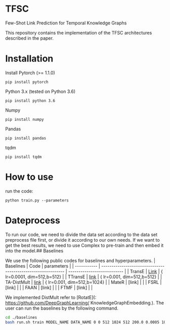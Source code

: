 # TFSC
Few-Shot Link Prediction for Temporal Knowledge Graphs

This repository contains the implementation of the TFSC architectures described in the paper.
# Installation
 Install Pytorch (>= 1.1.0)
 ```
pip install pytorch
```
 Python 3.x (tested on Python 3.6)
  ```
pip install python 3.6
```
 Numpy
  ```
pip install numpy
```
 Pandas
  ```
pip install pandas
```
 tqdm
  ```
pip install tqdm
```
# How to use
run the code:
```
python train.py --parameters
```

# Dateprocess
To run our code, we need to divide the data set according to the data set preprocess file first,
 or divide it according to our own needs. If we want to get the best results, we need to use Complex to pre-train and then embed it into the model.## Baselines
 
We use the following public codes for baselines and hyperparameters. 
| Baselines   | Code                                                         | parameters                  |
| ----------- | ------------------------------------------------------------ | --------------------------- |
| TransE      | [Link](https://github.com/jimmywangheng/knowledge_representation_pytorch) | { lr=0.0001, dim=512,b=512} |
| TTransE     | [link](https://github.com/INK-USC/RE-Net)                    | { lr=0.001, dim=512,b=512}  |
| TA-DistMult | [link](https://github.com/INK-USC/RE-Net)                    | { lr=0.001, dim=512,b=1024} |
| MateR       | [link]                                                       |                             |
| FSRL        | [link]                                                       |                             |
| FAAN        | [link]                                                       |                             |
| FTMF        | [link]                                                       |                             |


We implemented DistMult refer to [RotatE](: https://github.com/DeepGraphLearning/ KnowledgeGraphEmbedding.).
 The user can run the baselines by the following command.
 ```bash
cd ./baselines
bash run.sh train MODEL_NAME DATA_NAME 0 0 512 1024 512 200.0 0.0005 10000 8 0
```